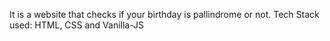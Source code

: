 It is a website that checks if your birthday is pallindrome or not.
Tech Stack used: HTML, CSS and Vanilla-JS